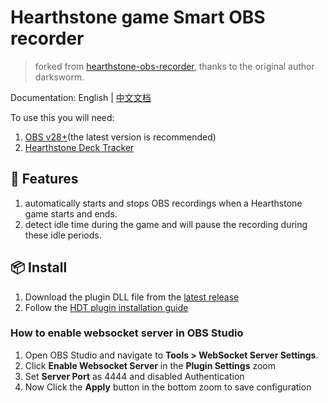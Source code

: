 # Hearthstone game Smart OBS recorder

> forked from [hearthstone-obs-recorder](https://github.com/darksworm/hearthstone-obs-recorder/), thanks to the original author darksworm.

Documentation: English | [中文文档](README.zh-CN.md)

To use this you will need:

1. [OBS v28+](https://obsproject.com/)(the latest version is recommended)
2. [Hearthstone Deck Tracker](https://hsreplay.net/downloads/)

## 🚀 Features

1. automatically starts and stops OBS recordings when a Hearthstone game starts and ends.
2. detect idle time during the game and will pause the recording during these idle periods.

## 📦 Install

1. Download the plugin DLL file from the [latest release](https://github.com/darksworm/hearthstone-obs-recorder/releases/latest)
2. Follow the [HDT plugin installation guide](https://github.com/HearthSim/Hearthstone-Deck-Tracker/wiki/Available-Plugins)

### How to enable websocket server in OBS Studio

1. Open OBS Studio and navigate to **Tools > WebSocket Server Settings**.
2. Click **Enable Websocket Server** in the **Plugin Settings** zoom
3. Set **Server Port** as 4444 and disabled Authentication
4. Now Click the **Apply** button in the bottom zoom to save configuration
